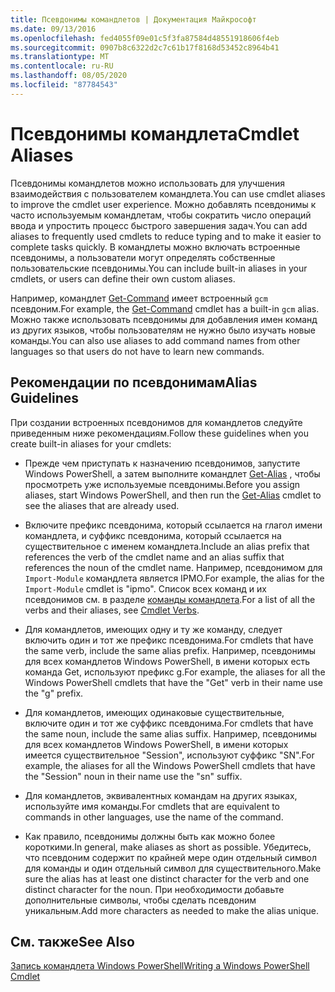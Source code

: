 ```yaml
---
title: Псевдонимы командлетов | Документация Майкрософт
ms.date: 09/13/2016
ms.openlocfilehash: fed4055f09e01c5f3fa87584d48551918606f4eb
ms.sourcegitcommit: 0907b8c6322d2c7c61b17f8168d53452c8964b41
ms.translationtype: MT
ms.contentlocale: ru-RU
ms.lasthandoff: 08/05/2020
ms.locfileid: "87784543"
---
```

# <a name="cmdlet-aliases"></a><span data-ttu-id="96619-102">Псевдонимы командлета</span><span class="sxs-lookup"><span data-stu-id="96619-102">Cmdlet Aliases</span></span>

<span data-ttu-id="96619-103">Псевдонимы командлетов можно использовать для улучшения взаимодействия с пользователем командлета.</span><span class="sxs-lookup"><span data-stu-id="96619-103">You can use cmdlet aliases to improve the cmdlet user experience.</span></span> <span data-ttu-id="96619-104">Можно добавлять псевдонимы к часто используемым командлетам, чтобы сократить число операций ввода и упростить процесс быстрого завершения задач.</span><span class="sxs-lookup"><span data-stu-id="96619-104">You can add aliases to frequently used cmdlets to reduce typing and to make it easier to complete tasks quickly.</span></span> <span data-ttu-id="96619-105">В командлеты можно включать встроенные псевдонимы, а пользователи могут определять собственные пользовательские псевдонимы.</span><span class="sxs-lookup"><span data-stu-id="96619-105">You can include built-in aliases in your cmdlets, or users can define their own custom aliases.</span></span>

<span data-ttu-id="96619-106">Например, командлет [Get-Command](/powershell/module/microsoft.powershell.core/get-command) имеет встроенный `gcm` псевдоним.</span><span class="sxs-lookup"><span data-stu-id="96619-106">For example, the [Get-Command](/powershell/module/microsoft.powershell.core/get-command) cmdlet has a built-in `gcm` alias.</span></span> <span data-ttu-id="96619-107">Можно также использовать псевдонимы для добавления имен команд из других языков, чтобы пользователям не нужно было изучать новые команды.</span><span class="sxs-lookup"><span data-stu-id="96619-107">You can also use aliases to add command names from other languages so that users do not have to learn new commands.</span></span>

## <a name="alias-guidelines"></a><span data-ttu-id="96619-108">Рекомендации по псевдонимам</span><span class="sxs-lookup"><span data-stu-id="96619-108">Alias Guidelines</span></span>

<span data-ttu-id="96619-109">При создании встроенных псевдонимов для командлетов следуйте приведенным ниже рекомендациям.</span><span class="sxs-lookup"><span data-stu-id="96619-109">Follow these guidelines when you create built-in aliases for your cmdlets:</span></span>

- <span data-ttu-id="96619-110">Прежде чем приступать к назначению псевдонимов, запустите Windows PowerShell, а затем выполните командлет [Get-Alias](/powershell/module/Microsoft.PowerShell.Utility/Get-Alias) , чтобы просмотреть уже используемые псевдонимы.</span><span class="sxs-lookup"><span data-stu-id="96619-110">Before you assign aliases, start Windows PowerShell, and then run the [Get-Alias](/powershell/module/Microsoft.PowerShell.Utility/Get-Alias) cmdlet to see the aliases that are already used.</span></span>

- <span data-ttu-id="96619-111">Включите префикс псевдонима, который ссылается на глагол имени командлета, и суффикс псевдонима, который ссылается на существительное с именем командлета.</span><span class="sxs-lookup"><span data-stu-id="96619-111">Include an alias prefix that references the verb of the cmdlet name and an alias suffix that references the noun of the cmdlet name.</span></span> <span data-ttu-id="96619-112">Например, псевдонимом для `Import-Module` командлета является IPMO.</span><span class="sxs-lookup"><span data-stu-id="96619-112">For example, the alias for the `Import-Module` cmdlet is "ipmo".</span></span> <span data-ttu-id="96619-113">Список всех команд и их псевдонимов см. в разделе [команды командлета](./approved-verbs-for-windows-powershell-commands.md).</span><span class="sxs-lookup"><span data-stu-id="96619-113">For a list of all the verbs and their aliases, see [Cmdlet Verbs](./approved-verbs-for-windows-powershell-commands.md).</span></span>

- <span data-ttu-id="96619-114">Для командлетов, имеющих одну и ту же команду, следует включить один и тот же префикс псевдонима.</span><span class="sxs-lookup"><span data-stu-id="96619-114">For cmdlets that have the same verb, include the same alias prefix.</span></span> <span data-ttu-id="96619-115">Например, псевдонимы для всех командлетов Windows PowerShell, в имени которых есть команда Get, используют префикс g.</span><span class="sxs-lookup"><span data-stu-id="96619-115">For example, the aliases for all the Windows PowerShell cmdlets that have the "Get" verb in their name use the "g" prefix.</span></span>

- <span data-ttu-id="96619-116">Для командлетов, имеющих одинаковые существительные, включите один и тот же суффикс псевдонима.</span><span class="sxs-lookup"><span data-stu-id="96619-116">For cmdlets that have the same noun, include the same alias suffix.</span></span> <span data-ttu-id="96619-117">Например, псевдонимы для всех командлетов Windows PowerShell, в имени которых имеется существительное "Session", используют суффикс "SN".</span><span class="sxs-lookup"><span data-stu-id="96619-117">For example, the aliases for all the Windows PowerShell cmdlets that have the "Session" noun in their name use the "sn" suffix.</span></span>

- <span data-ttu-id="96619-118">Для командлетов, эквивалентных командам на других языках, используйте имя команды.</span><span class="sxs-lookup"><span data-stu-id="96619-118">For cmdlets that are equivalent to commands in other languages, use the name of the command.</span></span>

- <span data-ttu-id="96619-119">Как правило, псевдонимы должны быть как можно более короткими.</span><span class="sxs-lookup"><span data-stu-id="96619-119">In general, make aliases as short as possible.</span></span> <span data-ttu-id="96619-120">Убедитесь, что псевдоним содержит по крайней мере один отдельный символ для команды и один отдельный символ для существительного.</span><span class="sxs-lookup"><span data-stu-id="96619-120">Make sure the alias has at least one distinct character for the verb and one distinct character for the noun.</span></span> <span data-ttu-id="96619-121">При необходимости добавьте дополнительные символы, чтобы сделать псевдоним уникальным.</span><span class="sxs-lookup"><span data-stu-id="96619-121">Add more characters as needed to make the alias unique.</span></span>

## <a name="see-also"></a><span data-ttu-id="96619-122">См. также</span><span class="sxs-lookup"><span data-stu-id="96619-122">See Also</span></span>

[<span data-ttu-id="96619-123">Запись командлета Windows PowerShell</span><span class="sxs-lookup"><span data-stu-id="96619-123">Writing a Windows PowerShell Cmdlet</span></span>](./writing-a-windows-powershell-cmdlet.md)
